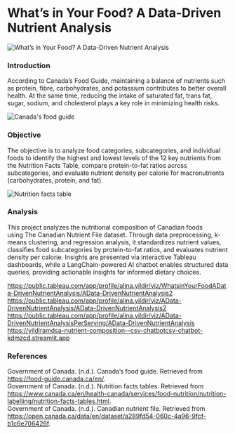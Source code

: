# What’s in Your Food? A Data-Driven Nutrient Analysis
![What’s in Your Food? A Data-Driven Nutrient Analysis](https://github.com/yildiramdsa/nutrient_composition_of_common_foods_in_canada_analyzing_the_canadian_nutrient_file/blob/main/documents/poster_by_alina_yildir.png)



### Introduction
According to Canada’s Food Guide, maintaining a balance of nutrients such as protein, fibre, carbohydrates, and potassium contributes to better overall health. At the same time, reducing the intake of saturated fat, trans fat, sugar, sodium, and cholesterol plays a key role in minimizing health risks.

![Canada's food guide](https://github.com/yildiramdsa/nutrient_composition_of_common_foods_in_canada_analyzing_the_canadian_nutrient_file/blob/main/documents/vb-3.jpg)

### Objective
The objective is to analyze food categories, subcategories, and individual foods to identify the highest and lowest levels of the 12 key nutrients from the Nutrition Facts Table, compare protein-to-fat ratios across subcategories, and evaluate nutrient density per calorie for macronutrients (carbohydrates, protein, and fat).

![Nutrition facts table](https://github.com/yildiramdsa/nutrient_composition_of_common_foods_in_canada_analyzing_the_canadian_nutrient_file/blob/main/documents/nutrition_facts_table.jpeg)

### Analysis

This project analyzes the nutritional composition of Canadian foods using The Canadian Nutrient File dataset. Through data preprocessing, k-means clustering, and regression analysis, it standardizes nutrient values, classifies food subcategories by protein-to-fat ratios, and evaluates nutrient density per calorie. Insights are presented via interactive Tableau dashboards, while a LangChain-powered AI chatbot enables structured data queries, providing actionable insights for informed dietary choices.

https://public.tableau.com/app/profile/alina.yildir/viz/WhatsinYourFoodAData-DrivenNutrientAnalysis/AData-DrivenNutrientAnalysis2  
https://public.tableau.com/app/profile/alina.yildir/viz/AData-DrivenNutrientAnalysis/AData-DrivenNutrientAnalysis2  
https://public.tableau.com/app/profile/alina.yildir/viz/AData-DrivenNutrientAnalysisPerServing/AData-DrivenNutrientAnalysis  
https://yildiramdsa-nutrient-composition--csv-chatbotcsv-chatbot-kdmzcd.streamlit.app  

### References
Government of Canada. (n.d.). Canada’s food guide. Retrieved from https://food-guide.canada.ca/en/.  
Government of Canada. (n.d.). Nutrition facts tables. Retrieved from https://www.canada.ca/en/health-canada/services/food-nutrition/nutrition-labelling/nutrition-facts-tables.html.  
Government of Canada. (n.d.). Canadian nutrient file. Retrieved from https://open.canada.ca/data/en/dataset/a289fd54-060c-4a96-9fcf-b1c6e706426f.

